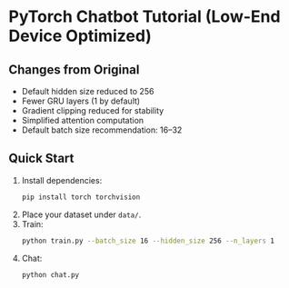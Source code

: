 
# PyTorch Chatbot Tutorial (Low-End Device Optimized)

## Changes from Original
- Default hidden size reduced to 256
- Fewer GRU layers (1 by default)
- Gradient clipping reduced for stability
- Simplified attention computation
- Default batch size recommendation: 16–32

## Quick Start
1. Install dependencies:
    ```bash
    pip install torch torchvision
    ```
2. Place your dataset under `data/`.
3. Train:
    ```bash
    python train.py --batch_size 16 --hidden_size 256 --n_layers 1
    ```
4. Chat:
    ```bash
    python chat.py
    ```

